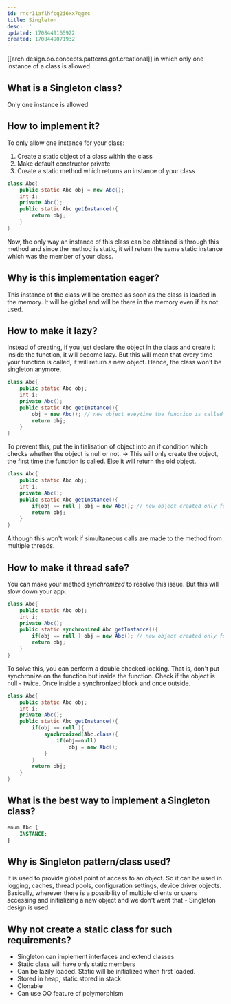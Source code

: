 ```yaml
---
id: rncr11aflhfcq2i6xx7qgmc
title: Singleton
desc: ''
updated: 1708449165922
created: 1708449071932
---
```



[[arch.design.oo.concepts.patterns.gof.creational]] in which only one instance of a class is allowed.

## What is a **Singleton class?**

Only one instance is allowed

## How to implement it?

To only allow one instance for your class:

1. Create a static object of a class within the class
2. Make default constructor private
3. Create a static method which returns an instance of your class

```java
class Abc{
    public static Abc obj = new Abc();
    int i;
    private Abc();
    public static Abc getInstance(){
        return obj;
    }
}
```

Now, the only way an instance of this class can be obtained is through this method and since the method is static, it will return the same static instance which was the member of your class.

## Why is this implementation eager?

This instance of the class will be created as soon as the class is loaded in the memory. It will be global and will be there in the memory even if its not used.

## How to make it lazy?

Instead of creating, if you just declare the object in the class and create it inside the function, it will become lazy. But this will mean that every time your function is called, it will return a new object. Hence, the class won't be singleton anymore.

```java
class Abc{
    public static Abc obj;
    int i;
    private Abc();
    public static Abc getInstance(){
        obj = new Abc(); // new object eveytime the function is called
        return obj;
    }
}
```

To prevent this, put the initialisation of object into an if condition which checks whether the object is null or not. → This will only create the object, the first time the function is called. Else it will return the old object.

```java
class Abc{
    public static Abc obj;
    int i;
    private Abc();
    public static Abc getInstance(){
        if(obj == null ) obj = new Abc(); // new object created only for the first time
        return obj;
    }
}
```

Although this won't work if simultaneous calls are made to the method from multiple threads.

## How to make it thread safe?

You can make your method *synchronized* to resolve this issue. But this will slow down your app.

```java
class Abc{
    public static Abc obj;
    int i;
    private Abc();
    public static synchronized Abc getInstance(){
        if(obj == null ) obj = new Abc(); // new object created only for the first time
        return obj;
    }
}
```

To solve this, you can perform a double checked locking. That is, don't put synchronize on the function but inside the function. Check if the object is null - twice. Once inside a synchronized block and once outside.

```java
class Abc{
    public static Abc obj;
    int i;
    private Abc();
    public static Abc getInstance(){
        if(obj == null ){
            synchronized(Abc.class){
                if(obj==null) 
                    obj = new Abc(); 
            }
        }
        return obj;
    }
}
```

## What is the best way to implement a Singleton class?

```sql
enum Abc {
    INSTANCE;
}
```

## Why is Singleton pattern/class used?

It is used to provide global point of access to an object. So it can be used in logging, caches, thread pools, configuration settings, device driver objects. Basically, wherever there is a possibility of multiple clients or users accessing and initializing a new object and we don't want that - Singleton design is used.

## Why not create a static class for such requirements?

- Singleton can implement interfaces and extend classes
- Static class will have only static members
- Can be lazily loaded. Static will be initialized when first loaded.
- Stored in heap, static stored in stack
- Clonable
- Can use OO feature of polymorphism


